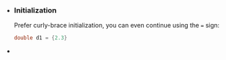 - ### Initialization
  Prefer curly-brace initialization, you can even continue using the `=` sign:
  ```cpp
  double d1 = {2.3}
  ```
-